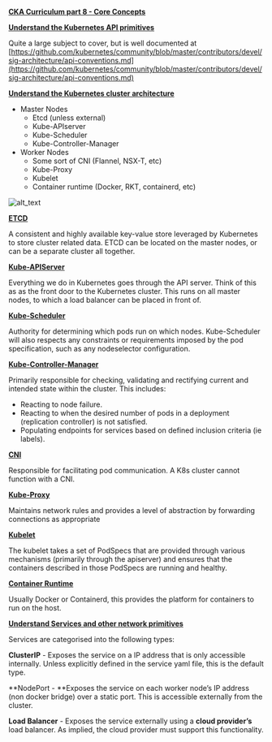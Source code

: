 

**<span style="text-decoration:underline;">CKA Curriculum part 8 - Core Concepts</span>**

**<span style="text-decoration:underline;">Understand the Kubernetes API primitives</span>**

Quite a large subject to cover, but is well documented at [https://github.com/kubernetes/community/blob/master/contributors/devel/sig-architecture/api-conventions.md](https://github.com/kubernetes/community/blob/master/contributors/devel/sig-architecture/api-conventions.md)

**<span style="text-decoration:underline;">Understand the Kubernetes cluster architecture</span>**



*   Master Nodes
    *   Etcd (unless external)
    *   Kube-APIserver
    *   Kube-Scheduler
    *   Kube-Controller-Manager
*   Worker Nodes
    *   Some sort of CNI (Flannel, NSX-T, etc)
    *   Kube-Proxy
    *   Kubelet
    *   Container runtime (Docker, RKT, containerd, etc)

![alt_text](https://i.imgur.com/wXKjYGD.png "image_tooltip")


**<span style="text-decoration:underline;">ETCD</span>**

A consistent and highly available key-value store leveraged by Kubernetes to store cluster related data. ETCD can be located on the master nodes, or can be a separate cluster all together.

**<span style="text-decoration:underline;">Kube-APIServer</span>**

Everything we do in Kubernetes goes through the API server. Think of this as as the front door to the Kubernetes cluster. This runs on all master nodes, to which a load balancer can be placed in front of.

**<span style="text-decoration:underline;">Kube-Scheduler</span>**

Authority for determining which pods run on which nodes. Kube-Scheduler will also respects any constraints or requirements imposed by the pod specification, such as any nodeselector configuration.

**<span style="text-decoration:underline;">Kube-Controller-Manager</span>**

Primarily responsible for checking, validating and rectifying current and intended state within the cluster. This includes:



*   Reacting to node failure.
*   Reacting to when the desired number of pods in a deployment (replication controller) is not satisfied.
*   Populating endpoints for services based on defined inclusion criteria (ie labels).

**<span style="text-decoration:underline;">CNI</span>**

Responsible for facilitating pod communication. A K8s cluster cannot function with a CNI.

**<span style="text-decoration:underline;">Kube-Proxy</span>**

Maintains network rules and provides a level of abstraction by forwarding connections as appropriate

**<span style="text-decoration:underline;">Kubelet</span>**

The kubelet takes a set of PodSpecs that are provided through various mechanisms (primarily through the apiserver) and ensures that the containers described in those PodSpecs are running and healthy.

**<span style="text-decoration:underline;">Container Runtime</span>**

Usually Docker or Containerd, this provides the platform for containers to run on the host.

**<span style="text-decoration:underline;">Understand Services and other network primitives</span>**

Services are categorised into the following types:

**ClusterIP** - Exposes the service on a IP address that is only accessible internally. Unless explicitly defined in the service yaml file, this is the default type.

**NodePort - **Exposes the service on each worker node’s IP address (non docker bridge) over a static port. This is accessible externally from the cluster.

**Load Balancer** - Exposes the service externally using a **cloud provider’s** load balancer. As implied, the cloud provider must support this functionality.
